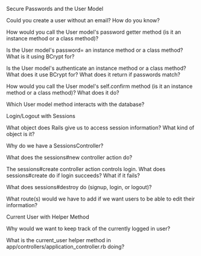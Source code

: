 Secure Passwords and the User Model

Could you create a user without an email? How do you know?

<!-- the email, as far as I can tell, is only used because it is unique and verifiable. We could also use usernames, or something similar. -->


How would you call the User model's password getter method (is it an instance method or a class method)?
<!-- i think it's a method, since it's used as a verb? -->

Is the User model's password= an instance method or a class method? What is it using BCrypt for?
<!-- instance method -->

Is the User model's authenticate an instance method or a class method? What does it use BCrypt for? What does it return if passwords match?
<!-- it looks as though it's a class method that takes an instance method. BCrypt is being used to generate a password digest from the password, which is being used as an instance method, and then it returns the salted password -->

How would you call the User model's self.confirm method (is it an instance method or a class method)? What does it do?
<!-- class method. it's matching the password digest on record against the one it's recieved, and against the associated email -->

Which User model method interacts with the database?
<!-- authenticate? -->


Login/Logout with Sessions

What object does Rails give us to access session information? What kind of object is it?
<!-- rails confirms the users password and email, and if they make up a real user, the session is started. confirm? -->

Why do we have a SessionsController?
<!-- the session controller would be able to control what the user has access to, depending on whether or not they have a session -->

What does the sessions#new controller action do?

The sessions#create controller action controls login. What does sessions#create do if login succeeds? What if it fails?

What does sessions#destroy do (signup, login, or logout)?

What route(s) would we have to add if we want users to be able to edit their information?


Current User with Helper Method


Why would we want to keep track of the currently logged in user?

What is the current_user helper method in app/controllers/application_controller.rb doing?